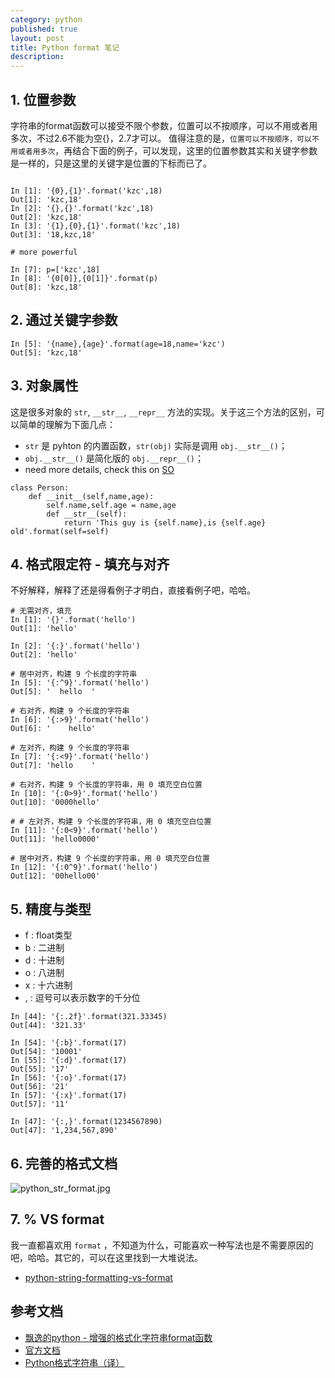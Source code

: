 ```yaml
---
category: python
published: true
layout: post
title: Python format 笔记    
description: 
--- 
```




## 
## 1. 位置参数

字符串的format函数可以接受不限个参数，位置可以不按顺序，可以不用或者用多次，不过2.6不能为空{}，2.7才可以。
值得注意的是，`位置可以不按顺序，可以不用或者用多次`，再结合下面的例子，可以发现，这里的位置参数其实和关键字参数是一样的，只是这里的关键字是位置的下标而已了。   

```

In [1]: '{0},{1}'.format('kzc',18)  
Out[1]: 'kzc,18'  
In [2]: '{},{}'.format('kzc',18)  
Out[2]: 'kzc,18'  
In [3]: '{1},{0},{1}'.format('kzc',18)  
Out[3]: '18,kzc,18'

# more powerful

In [7]: p=['kzc',18]
In [8]: '{0[0]},{0[1]}'.format(p)
Out[8]: 'kzc,18'

```

## 2. 通过关键字参数   

```
In [5]: '{name},{age}'.format(age=18,name='kzc')  
Out[5]: 'kzc,18'
```

## 3. 对象属性

这是很多对象的 `str`, `__str__`, `__repr__` 方法的实现。关于这三个方法的区别，可以简单的理解为下面几点：  

- `str` 是 pyhton 的内置函数，`str(obj)` 实际是调用 `obj.__str__()`；
- `obj.__str__()` 是简化版的 `obj.__repr__()`；
- need more details, check this on [SO](http://stackoverflow.com/questions/1436703/difference-between-str-and-repr-in-python)     


```
class Person:  
    def __init__(self,name,age):  
        self.name,self.age = name,age  
        def __str__(self):  
            return 'This guy is {self.name},is {self.age} old'.format(self=self)  
```

## 4. 格式限定符 - 填充与对齐

不好解释，解释了还是得看例子才明白，直接看例子吧，哈哈。 

```
# 无需对齐，填充
In [1]: '{}'.format('hello')
Out[1]: 'hello'

In [2]: '{:}'.format('hello')
Out[2]: 'hello'

# 居中对齐，构建 9 个长度的字符串
In [5]: '{:^9}'.format('hello')
Out[5]: '  hello  '

# 右对齐，构建 9 个长度的字符串
In [6]: '{:>9}'.format('hello')
Out[6]: '    hello'

# 左对齐，构建 9 个长度的字符串
In [7]: '{:<9}'.format('hello')
Out[7]: 'hello    '

# 右对齐，构建 9 个长度的字符串，用 0 填充空白位置
In [10]: '{:0>9}'.format('hello')
Out[10]: '0000hello'

# # 左对齐，构建 9 个长度的字符串，用 0 填充空白位置
In [11]: '{:0<9}'.format('hello')
Out[11]: 'hello0000'

# 居中对齐，构建 9 个长度的字符串，用 0 填充空白位置
In [12]: '{:0^9}'.format('hello')
Out[12]: '00hello00'
```


## 5. 精度与类型

- f : float类型
- b : 二进制
- d : 十进制 
- o : 八进制
- x : 十六进制
- , : 逗号可以表示数字的千分位

```
In [44]: '{:.2f}'.format(321.33345)
Out[44]: '321.33'

In [54]: '{:b}'.format(17)
Out[54]: '10001'
In [55]: '{:d}'.format(17)
Out[55]: '17'
In [56]: '{:o}'.format(17)
Out[56]: '21'
In [57]: '{:x}'.format(17)
Out[57]: '11'

In [47]: '{:,}'.format(1234567890)
Out[47]: '1,234,567,890'
```

## 6. 完善的格式文档 


![python_str_format.jpg](../images/python_str_format.jpg)


## 7. % VS format

我一直都喜欢用 `format` ，不知道为什么，可能喜欢一种写法也是不需要原因的吧，哈哈。其它的，可以在这里找到一大堆说法。  

- [python-string-formatting-vs-format](http://stackoverflow.com/questions/5082452/python-string-formatting-vs-format)



## 参考文档   

- [飘逸的python - 增强的格式化字符串format函数](http://blog.csdn.net/handsomekang/article/details/9183303)
- [官方文档](https://pyformat.info/)
- [Python格式字符串（译）](http://blog.xiayf.cn/2013/01/26/python-string-format/)
